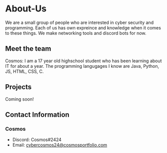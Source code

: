 # About-Us

We are a small group of people who are interested in cyber security and programming. Each of us has own expreince and knowledge when it comes to these things. We make networking tools and discord bots for now.






## Meet the team 
Cosmos: I am a 17 year old highschool student who has been learning about IT for about a year. The programming langugages I know are Java, Python, JS, HTML, CSS, C. 




## Projects 
Coming soon!



## Contact Information 
### Cosmos
- Discord: Cosmos#2424
- Email: cybercosmos24@cosmosportfolio.com
